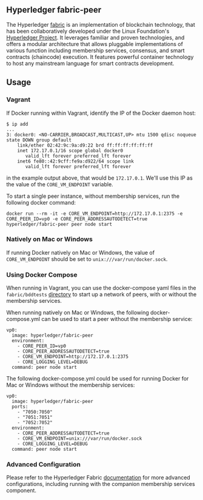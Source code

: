 ## Hyperledger fabric-peer

The Hyperledger [fabric](https://github.com/hyperledger/fabric) is an implementation of blockchain technology, that has been collaboratively developed under the Linux Foundation's [Hyperledger Project](http://hyperledger.org). It leverages familiar and proven technologies, and offers a modular architecture that allows pluggable implementations of various function including membership services, consensus, and smart contracts (chaincode) execution. It features powerful container technology to host any mainstream language for smart contracts development.

## Usage

### Vagrant

If Docker running within Vagrant, identify the IP of the Docker daemon host:

```
$ ip add
...
3: docker0: <NO-CARRIER,BROADCAST,MULTICAST,UP> mtu 1500 qdisc noqueue state DOWN group default
    link/ether 02:42:9c:9a:d9:22 brd ff:ff:ff:ff:ff:ff
    inet 172.17.0.1/16 scope global docker0
       valid_lft forever preferred_lft forever
    inet6 fe80::42:9cff:fe9a:d922/64 scope link
       valid_lft forever preferred_lft forever
```

in the example output above, that would be ```172.17.0.1```. We'll use this IP as the value of the ```CORE_VM_ENDPOINT``` variable.

To start a single peer instance, without membership services, run the following docker command:

```
docker run --rm -it -e CORE_VM_ENDPOINT=http://172.17.0.1:2375 -e CORE_PEER_ID=vp0 -e CORE_PEER_ADDRESSAUTODETECT=true hyperledger/fabric-peer peer node start
```

### Natively on Mac or Windows

If running Docker natively on Mac or Windows, the value of ```CORE_VM_ENDPOINT``` should be set to ```unix:///var/run/docker.sock```.

### Using Docker Compose

When running in Vagrant, you can use the docker-compose yaml files in the ```fabric/bddtests``` [directory](https://github.com/hyperledger/fabric/tree/master/bddtests) to start up a network of peers, with or without the membership services.

When running natively on Mac or Windows, the following docker-compose.yml can be used to start a peer without the membership service:

```
vp0:
  image: hyperledger/fabric-peer
  environment:
    - CORE_PEER_ID=vp0
    - CORE_PEER_ADDRESSAUTODETECT=true
    - CORE_VM_ENDPOINT=http://172.17.0.1:2375
    - CORE_LOGGING_LEVEL=DEBUG
  command: peer node start
```

The following docker-compose.yml could be used for running Docker for Mac or Windows without the membership services:

```
vp0:
  image: hyperledger/fabric-peer
  ports:
    - "7050:7050"
    - "7051:7051"
    - "7052:7052"
  environment:
    - CORE_PEER_ADDRESSAUTODETECT=true
    - CORE_VM_ENDPOINT=unix:///var/run/docker.sock
    - CORE_LOGGING_LEVEL=DEBUG
  command: peer node start
```

### Advanced Configuration

Please refer to the Hyperledger Fabric [documentation](http://hyperledger-fabric.readthedocs.io/en/latest/Setup/Network-setup/) for more advanced configurations, including running with the companion membership services component.
